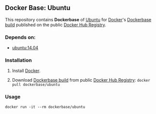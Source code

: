 ## Docker Base: Ubuntu


This repository contains **Dockerbase** of [Ubuntu](http://www.ubuntu.com/) for [Docker](https://www.docker.com/)'s [Dockerbase build](https://registry.hub.docker.com/u/dockerbase/ubuntu/) published on the public [Docker Hub Registry](https://registry.hub.docker.com/).


### Depends on:

* [ubuntu:14.04](https://registry.hub.docker.com/u/library/ubuntu/)


### Installation

1. Install [Docker](https://docs.docker.com/installation/).

2. Download [Dockerbase build](https://registry.hub.docker.com/u/dockerbase/ubuntu/) from public [Docker Hub Registry](https://registry.hub.docker.com/): `docker pull dockerbase/ubuntu`


### Usage

    docker run -it --rm dockerbase/ubuntu
